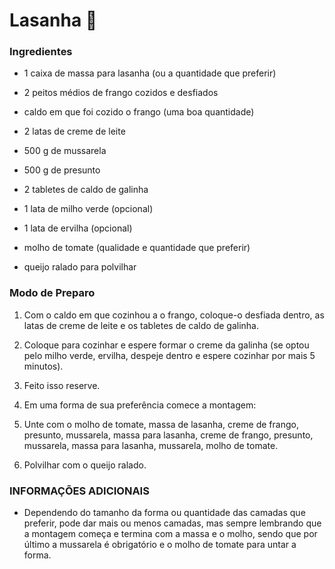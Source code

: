 # Lasanha :baby_chick:

### Ingredientes

- 1 caixa de massa para lasanha (ou a quantidade que preferir)

- 2 peitos médios de frango cozidos e desfiados

- caldo em que foi cozido o frango (uma boa quantidade)

- 2 latas de creme de leite
- 500 g de mussarela
- 500 g de presunto
- 2 tabletes de caldo de galinha
- 1 lata de milho verde (opcional)
- 1 lata de ervilha (opcional)
- molho de tomate (qualidade e quantidade que preferir)
- queijo ralado para polvilhar

### Modo de Preparo

1. Com o caldo em que cozinhou a o frango, coloque-o desfiada dentro, as latas de creme de leite e os tabletes de caldo de galinha.

2. Coloque para cozinhar e espere formar o creme da galinha (se optou pelo milho verde, ervilha, despeje dentro e espere cozinhar por mais 5 minutos).
3. Feito isso reserve.
4. Em uma forma de sua preferência comece a montagem:
5. Unte com o molho de tomate, massa de lasanha, creme de frango, presunto, mussarela, massa para lasanha, creme de frango, presunto, mussarela, massa para lasanha, mussarela, molho de tomate.
6. Polvilhar com o queijo ralado.

### INFORMAÇÕES ADICIONAIS

- Dependendo do tamanho da forma ou quantidade das camadas que preferir, pode dar mais ou menos camadas, mas sempre lembrando que a montagem começa e termina com a massa e o molho, sendo que por último a mussarela é obrigatório e o molho de tomate para untar a forma.